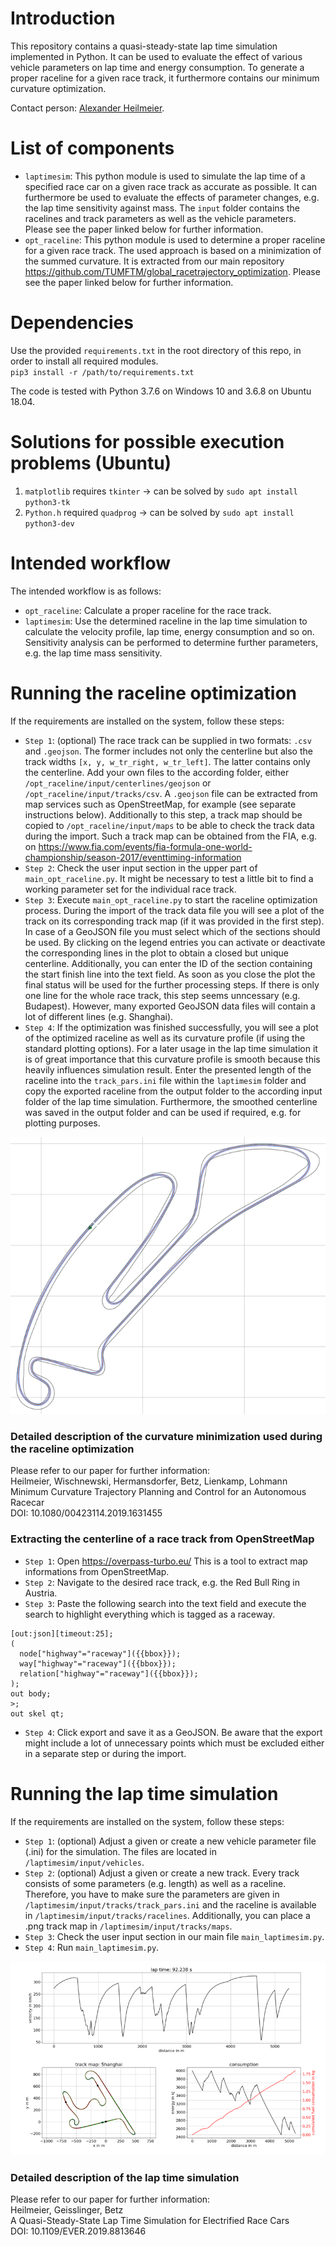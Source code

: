 # Introduction
This repository contains a quasi-steady-state lap time simulation implemented in Python. It can be used to evaluate the
effect of various vehicle parameters on lap time and energy consumption. To generate a proper raceline for a given race
track, it furthermore contains our minimum curvature optimization.

Contact person: [Alexander Heilmeier](mailto:alexander.heilmeier@tum.de).

# List of components
* `laptimesim`: This python module is used to simulate the lap time of a specified race car on a given race track as
accurate as possible. It can furthermore be used to evaluate the effects of parameter changes, e.g. the lap time
sensitivity against mass. The `input` folder contains the racelines and track parameters as well as the vehicle
parameters. Please see the paper linked below for further information.
* `opt_raceline`: This python module is used to determine a proper raceline for a given race track. The used approach is
based on a minimization of the summed curvature. It is extracted from our main repository 
https://github.com/TUMFTM/global_racetrajectory_optimization. Please see the paper linked below for further information.

# Dependencies
Use the provided `requirements.txt` in the root directory of this repo, in order to install all required modules.\
`pip3 install -r /path/to/requirements.txt`

The code is tested with Python 3.7.6 on Windows 10 and 3.6.8 on Ubuntu 18.04.

# Solutions for possible execution problems (Ubuntu)
1. `matplotlib` requires `tkinter` -> can be solved by `sudo apt install python3-tk`
2. `Python.h` required `quadprog` -> can be solved by `sudo apt install python3-dev`

# Intended workflow
The intended workflow is as follows:
* `opt_raceline`: Calculate a proper raceline for the race track.
* `laptimesim`: Use the determined raceline in the lap time simulation to calculate the velocity profile, lap time,
energy consumption and so on. Sensitivity analysis can be performed to determine further parameters, e.g. the lap time
mass sensitivity.

# Running the raceline optimization
If the requirements are installed on the system, follow these steps:

* `Step 1`: (optional) The race track can be supplied in two formats: `.csv` and `.geojson`. The former includes not
only the centerline but also the track widths `[x, y, w_tr_right, w_tr_left]`. The latter contains only the centerline.
Add your own files to the according folder, either `/opt_raceline/input/centerlines/geojson` or 
`/opt_raceline/input/tracks/csv`. A `.geojson` file can be extracted from map services such as OpenStreetMap, for
example (see separate instructions below). Additionally to this step, a track map should be copied to
`/opt_raceline/input/maps` to be able to check the track data during the import. Such a track map can be obtained from the
FIA, e.g. on https://www.fia.com/events/fia-formula-one-world-championship/season-2017/eventtiming-information
* `Step 2`: Check the user input section in the upper part of `main_opt_raceline.py`. It might be necessary to test a
little bit to find a working parameter set for the individual race track.
* `Step 3`: Execute `main_opt_raceline.py` to start the raceline optimization process. During the import of the track data
file you will see a plot of the track on its corresponding track map (if it was provided in the first step). In case of
a GeoJSON file you must select which of the sections should be used. By clicking on the legend entries you can activate
or deactivate the corresponding lines in the plot to obtain a closed but unique 
centerline. Additionally, you can enter the ID of the section containing the start finish line into the text field. As
soon as you close the plot the final status will be used for the further processing steps. If there is only one line for
the whole race track, this step seems unncessary (e.g. Budapest). However, many exported GeoJSON data files will contain
a lot of different lines (e.g. Shanghai).
* `Step 4`: If the optimization was finished successfully, you will see a plot of the optimized raceline as well as
its curvature profile (if using the standard plotting options). For a later usage in the lap time simulation it is 
of great importance that this curvature profile is smooth because this heavily influences simulation result. Enter the 
presented length of the raceline into the `track_pars.ini` file within the `laptimesim` folder and copy
the exported raceline from the output folder to the according input folder of the lap time simulation. Furthermore, the
smoothed centerline was saved in the output folder and can be used if required, e.g. for plotting purposes.

![Resulting raceline for the Berlin FE track](opt_raceline/opt_raceline_berlin.png)

### Detailed description of the curvature minimization used during the raceline optimization
Please refer to our paper for further information:\
Heilmeier, Wischnewski, Hermansdorfer, Betz, Lienkamp, Lohmann\
Minimum Curvature Trajectory Planning and Control for an Autonomous Racecar\
DOI: 10.1080/00423114.2019.1631455

### Extracting the centerline of a race track from OpenStreetMap
* `Step 1`: Open https://overpass-turbo.eu/ This is a tool to extract map informations from OpenStreetMap.
* `Step 2`: Navigate to the desired race track, e.g. the Red Bull Ring in Austria.
* `Step 3`: Paste the following search into the text field and execute the search to highlight everything which is tagged
as a raceway.
<!-- language: lang-none -->
    [out:json][timeout:25];
    (
      node["highway"="raceway"]({{bbox}});
      way["highway"="raceway"]({{bbox}});
      relation["highway"="raceway"]({{bbox}});
    );
    out body;
    >;
    out skel qt;
* `Step 4`: Click export and save it as a GeoJSON. Be aware that the export might include a lot of unnecessary points
which must be excluded either in a separate step or during the import.

# Running the lap time simulation
If the requirements are installed on the system, follow these steps:

* `Step 1`: (optional) Adjust a given or create a new vehicle parameter file (.ini) for the simulation. The files are 
located in `/laptimesim/input/vehicles`.
 * `Step 2`: (optional) Adjust a given or create a new track. Every track consists of some parameters (e.g. length)
  as well as a raceline. Therefore, you have to make sure the parameters are given in 
  `/laptimesim/input/tracks/track_pars.ini` and the raceline is available in `/laptimesim/input/tracks/racelines`.
  Additionally, you can place a .png track map in `/laptimesim/input/tracks/maps`.
* `Step 3`: Check the user input section in our main file `main_laptimesim.py`.
* `Step 4`: Run `main_laptimesim.py`.

![Lap time simulation result for the Monza racetrack](laptimesim/laptimesim_monza.png)

### Detailed description of the lap time simulation
Please refer to our paper for further information:\
Heilmeier, Geisslinger, Betz\
A Quasi-Steady-State Lap Time Simulation for Electrified Race Cars\
DOI: 10.1109/EVER.2019.8813646
